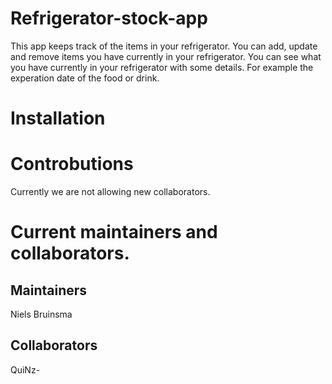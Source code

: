 # Refrigerator-stock-app
This app keeps track of the items in your refrigerator. You can add, update and remove items you have currently in your refrigerator. You can see what you have currently in your refrigerator with some details. For example the experation date of the food or drink. 

# Installation
# Controbutions
Currently we are not allowing new collaborators.
# Current maintainers and collaborators.
## Maintainers
Niels Bruinsma
## Collaborators
QuiNz-
